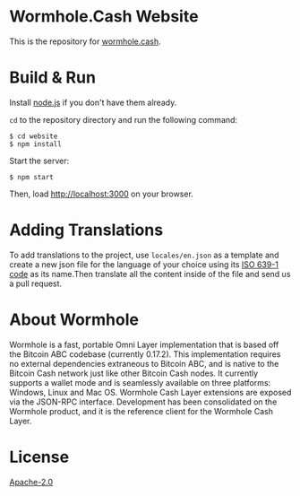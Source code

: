 # Wormhole.Cash Website

This is the repository for [wormhole.cash](http://wormhole.cash).


# Build & Run
 Install [node.js](https://nodejs.org) if you don't have them already.
 
 `cd` to the repository directory and run the following command:

```
$ cd website
$ npm install
```
Start the server: 
 
```
$ npm start
```
Then, load [http://localhost:3000](http://localhost:3000) on your browser.



# Adding Translations
To add translations to the project, use `locales/en.json` as a template and create a new json file for the language of your choice using its [ISO 639-1 code](http://www.loc.gov/standards/iso639-2/php/code_list.php) as its name.Then translate all the content inside of the file and send us a pull request.

# About Wormhole
Wormhole is a fast, portable Omni Layer implementation that is based off the Bitcoin ABC codebase (currently 0.17.2). This implementation requires no external dependencies extraneous to Bitcoin ABC, and is native to the Bitcoin Cash network just like other Bitcoin Cash nodes. It currently supports a wallet mode and is seamlessly available on three platforms: Windows, Linux and Mac OS. Wormhole Cash Layer extensions are exposed via the JSON-RPC interface. Development has been consolidated on the Wormhole product, and it is the reference client for the Wormhole Cash Layer.

# License
[Apache-2.0](./LICENSE)




